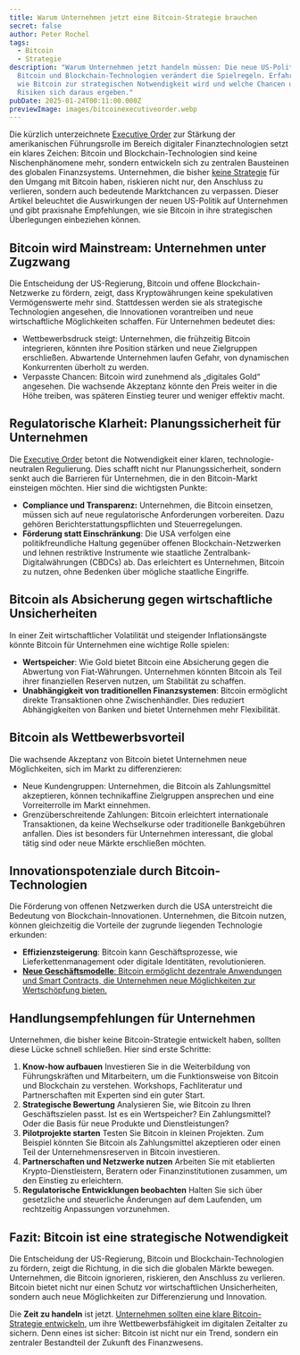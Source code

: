 ```yaml
---
title: Warum Unternehmen jetzt eine Bitcoin-Strategie brauchen
secret: false
author: Peter Rochel
tags:
  - Bitcoin
  - Strategie
description: "Warum Unternehmen jetzt handeln müssen: Die neue US-Politik zu
  Bitcoin und Blockchain-Technologien verändert die Spielregeln. Erfahren Sie,
  wie Bitcoin zur strategischen Notwendigkeit wird und welche Chancen und
  Risiken sich daraus ergeben."
pubDate: 2025-01-24T00:11:00.000Z
previewImage: images/bitcoinexecutiveorder.webp
---
```

Die kürzlich unterzeichnete [Executive Order](https://www.whitehouse.gov/presidential-actions/2025/01/strengthening-american-leadership-in-digital-financial-technology/) zur Stärkung der amerikanischen Führungsrolle im Bereich digitaler Finanztechnologien setzt ein klares Zeichen: Bitcoin und Blockchain-Technologien sind keine Nischenphänomene mehr, sondern entwickeln sich zu zentralen Bausteinen des globalen Finanzsystems. Unternehmen, die bisher [keine Strategie](https://utxo.solutions/leistungen/bitcoin-business-assesment) für den Umgang mit Bitcoin haben, riskieren nicht nur, den Anschluss zu verlieren, sondern auch bedeutende Marktchancen zu verpassen. Dieser Artikel beleuchtet die Auswirkungen der neuen US-Politik auf Unternehmen und gibt praxisnahe Empfehlungen, wie sie Bitcoin in ihre strategischen Überlegungen einbeziehen können.

## Bitcoin wird Mainstream: Unternehmen unter Zugzwang

Die Entscheidung der US-Regierung, Bitcoin und offene Blockchain-Netzwerke zu fördern, zeigt, dass Kryptowährungen keine spekulativen Vermögenswerte mehr sind. Stattdessen werden sie als strategische Technologien angesehen, die Innovationen vorantreiben und neue wirtschaftliche Möglichkeiten schaffen. Für Unternehmen bedeutet dies:

* Wettbewerbsdruck steigt: Unternehmen, die frühzeitig Bitcoin integrieren, könnten ihre Position stärken und neue Zielgruppen erschließen. Abwartende Unternehmen laufen Gefahr, von dynamischen Konkurrenten überholt zu werden.
* Verpasste Chancen: Bitcoin wird zunehmend als „digitales Gold“ angesehen. Die wachsende Akzeptanz könnte den Preis weiter in die Höhe treiben, was späteren Einstieg teurer und weniger effektiv macht.

## Regulatorische Klarheit: Planungssicherheit für Unternehmen

Die [Executive Order](https://www.whitehouse.gov/presidential-actions/2025/01/strengthening-american-leadership-in-digital-financial-technology/) betont die Notwendigkeit einer klaren, technologie-neutralen Regulierung. Dies schafft nicht nur Planungssicherheit, sondern senkt auch die Barrieren für Unternehmen, die in den Bitcoin-Markt einsteigen möchten. Hier sind die wichtigsten Punkte:

* **Compliance und Transparenz:** Unternehmen, die Bitcoin einsetzen, müssen sich auf neue regulatorische Anforderungen vorbereiten. Dazu gehören Berichterstattungspflichten und Steuerregelungen.
* **Förderung statt Einschränkung**: Die USA verfolgen eine politikfreundliche Haltung gegenüber offenen Blockchain-Netzwerken und lehnen restriktive Instrumente wie staatliche Zentralbank-Digitalwährungen (CBDCs) ab. Das erleichtert es Unternehmen, Bitcoin zu nutzen, ohne Bedenken über mögliche staatliche Eingriffe.

## Bitcoin als Absicherung gegen wirtschaftliche Unsicherheiten

In einer Zeit wirtschaftlicher Volatilität und steigender Inflationsängste könnte Bitcoin für Unternehmen eine wichtige Rolle spielen:

* **Wertspeicher**: Wie Gold bietet Bitcoin eine Absicherung gegen die Abwertung von Fiat-Währungen. Unternehmen könnten Bitcoin als Teil ihrer finanziellen Reserven nutzen, um Stabilität zu schaffen.
* **Unabhängigkeit von traditionellen Finanzsystemen**: Bitcoin ermöglicht direkte Transaktionen ohne Zwischenhändler. Dies reduziert Abhängigkeiten von Banken und bietet Unternehmen mehr Flexibilität.

## Bitcoin als Wettbewerbsvorteil

Die wachsende Akzeptanz von Bitcoin bietet Unternehmen neue Möglichkeiten, sich im Markt zu differenzieren:

* Neue Kundengruppen: Unternehmen, die Bitcoin als Zahlungsmittel akzeptieren, können technikaffine Zielgruppen ansprechen und eine Vorreiterrolle im Markt einnehmen.
* Grenzüberschreitende Zahlungen: Bitcoin erleichtert internationale Transaktionen, da keine Wechselkurse oder traditionelle Bankgebühren anfallen. Dies ist besonders für Unternehmen interessant, die global tätig sind oder neue Märkte erschließen möchten.

## Innovationspotenziale durch Bitcoin-Technologien

Die Förderung von offenen Netzwerken durch die USA unterstreicht die Bedeutung von Blockchain-Innovationen. Unternehmen, die Bitcoin nutzen, können gleichzeitig die Vorteile der zugrunde liegenden Technologie erkunden:

* **Effizienzsteigerung**: Bitcoin kann Geschäftsprozesse, wie Lieferkettenmanagement oder digitale Identitäten, revolutionieren.
* [**Neue Geschäftsmodelle**: Bitcoin ermöglicht dezentrale Anwendungen und Smart Contracts, die Unternehmen neue Möglichkeiten zur Wertschöpfung bieten.](https://utxo.solutions/thema/bitcoin)

## Handlungsempfehlungen für Unternehmen

Unternehmen, die bisher keine Bitcoin-Strategie entwickelt haben, sollten diese Lücke schnell schließen. Hier sind erste Schritte:

1. **Know-how aufbauen** Investieren Sie in die Weiterbildung von Führungskräften und Mitarbeitern, um die Funktionsweise von Bitcoin und Blockchain zu verstehen. Workshops, Fachliteratur und Partnerschaften mit Experten sind ein guter Start.
2. **Strategische Bewertung** Analysieren Sie, wie Bitcoin zu Ihren Geschäftszielen passt. Ist es ein Wertspeicher? Ein Zahlungsmittel? Oder die Basis für neue Produkte und Dienstleistungen?
3. **Pilotprojekte starten** Testen Sie Bitcoin in kleinen Projekten. Zum Beispiel könnten Sie Bitcoin als Zahlungsmittel akzeptieren oder einen Teil der Unternehmensreserven in Bitcoin investieren.
4. **Partnerschaften und Netzwerke nutzen** Arbeiten Sie mit etablierten Krypto-Dienstleistern, Beratern oder Finanzinstitutionen zusammen, um den Einstieg zu erleichtern.
5. **Regulatorische Entwicklungen beobachten** Halten Sie sich über gesetzliche und steuerliche Änderungen auf dem Laufenden, um rechtzeitig Anpassungen vorzunehmen.

## Fazit: Bitcoin ist eine strategische Notwendigkeit

Die Entscheidung der US-Regierung, Bitcoin und Blockchain-Technologien zu fördern, zeigt die Richtung, in die sich die globalen Märkte bewegen. Unternehmen, die Bitcoin ignorieren, riskieren, den Anschluss zu verlieren. Bitcoin bietet nicht nur einen Schutz vor wirtschaftlichen Unsicherheiten, sondern auch neue Möglichkeiten zur Differenzierung und Innovation.

Die **Zeit zu handeln** ist jetzt. [Unternehmen sollten eine klare Bitcoin-Strategie entwickeln](https://utxo.solutions/leistungen/bitcoin-business-assesment), um ihre Wettbewerbsfähigkeit im digitalen Zeitalter zu sichern. Denn eines ist sicher: Bitcoin ist nicht nur ein Trend, sondern ein zentraler Bestandteil der Zukunft des Finanzwesens.
